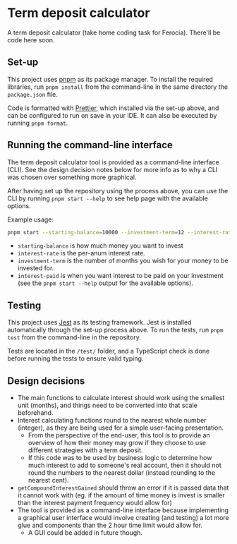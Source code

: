 # Term deposit calculator

A term deposit calculator (take home coding task for Ferocia). There'll be code here soon.

## Set-up

This project uses [pnpm](https://pnpm.io) as its package manager.
To install the required libraries, run `pnpm install` from the command-line in the same directory the `package.json` file.

Code is formatted with [Prettier](https://prettier.io/), which installed via the set-up above, and can be configured to run on save in your IDE.
It can also be executed by running `pnpm format`.

## Running the command-line interface

The term deposit calculator tool is provided as a command-line interface (CLI).
See the design decision notes below for more info as to why a CLI was chosen over something more graphical.

After having set up the repository using the process above, you can use the CLI by running `pnpm start --help` to see help page with the available options.

Example usage:

```bash
pnpm start --starting-balance=10000 --investment-term=12 --interest-rate=1.1 --interest-paid=AT_MATURITY
```

- `starting-balance` is how much money you want to invest
- `interest-rate` is the per-anum interest rate.
- `investment-term` is the number of months you wish for your money to be invested for.
- `interest-paid` is when you want interest to be paid on your investment (see the `pnpm start --help` output for the available options).


## Testing

This project uses [Jest](https://jestjs.io) as its testing framework.
Jest is installed automatically through the set-up process above.
To run the tests, run `pnpm test` from the command-line in the repository.

Tests are located in the `/test/` folder, and a TypeScript check is done before running the tests to ensure valid typing.

## Design decisions

- The main functions to calculate interest should work using the smallest unit (months), and things need to be converted into that scale beforehand.
- Interest calculating functions round to the nearest whole number (integer), as they are being used for a simple user-facing presentation.
  - From the perspective of the end-user, this tool is to provide an overview of how their money may grow if they choose to use different strategies with a term deposit.
  - If this code was to be used by business logic to determine how much interest to add to someone's real account, then it should not round the numbers to the nearest dollar (instead rounding to the nearest cent).
- `getCompoundInterestGained` should throw an error if it is passed data that it cannot work with (eg. if the amount of time money is invest is smaller than the interest payment frequency would allow for)
- The tool is provided as a command-line interface because implementing a graphical user interface would involve creating (and testing) a lot more glue and components than the 2 hour time limit would allow for.
  - A GUI could be added in future though.
